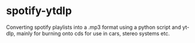 # spotify-ytdlp
Converting spotify playlists into a .mp3 format using a python script and yt-dlp, mainly for burning onto cds for use in cars, stereo systems etc.
